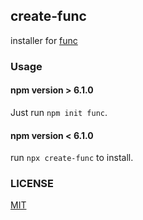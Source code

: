 ## create-func

installer for [func](https://github.com/unix/func)

### Usage

#### npm version > 6.1.0
  
  Just run `npm init func`. 
  
#### npm version < 6.1.0

  run `npx create-func` to install.

### LICENSE
[MIT](./LICENSE)
